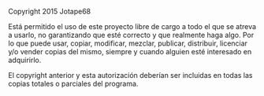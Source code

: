 Copyright 2015 Jotape68

Está permitido el uso de este proyecto libre de cargo a todo el que se atreva a usarlo, no garantizando que esté correcto y que realmente haga algo. Por lo que puede usar, copiar, modificar, mezclar, publicar, distribuir, licenciar y/o vender copias del mismo, siempre y cuando alguien esté interesado en adquirirlo.

El copyright anterior y esta autorización deberían ser incluidas en todas las copias totales o parciales del programa.
